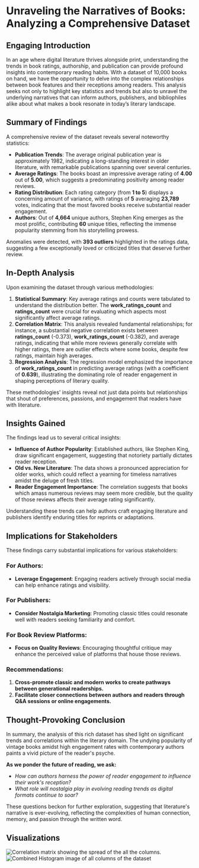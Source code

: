 # Unraveling the Narratives of Books: Analyzing a Comprehensive Dataset

## Engaging Introduction

In an age where digital literature thrives alongside print, understanding the trends in book ratings, authorship, and publication can provide profound insights into contemporary reading habits. With a dataset of 10,000 books on hand, we have the opportunity to delve into the complex relationships between book features and their receptions among readers. This analysis seeks not only to highlight key statistics and trends but also to unravel the underlying narratives that can inform authors, publishers, and bibliophiles alike about what makes a book resonate in today’s literary landscape.

## Summary of Findings

A comprehensive review of the dataset reveals several noteworthy statistics:

- **Publication Trends**: The average original publication year is approximately 1982, indicating a long-standing interest in older literature, with remarkable publications spanning over several centuries.
- **Average Ratings**: The books boast an impressive average rating of **4.00** out of **5.00**, which suggests a predominating positivity among reader reviews.
- **Rating Distribution**: Each rating category (from **1 to 5**) displays a concerning amount of variance, with ratings of **5** averaging **23,789** votes, indicating that the most favored books receive substantial reader engagement.
- **Authors**: Out of **4,664** unique authors, Stephen King emerges as the most prolific, contributing **60** unique titles, reflecting the immense popularity stemming from his storytelling prowess.
  
Anomalies were detected, with **393 outliers** highlighted in the ratings data, suggesting a few exceptionally loved or criticized titles that deserve further review.

## In-Depth Analysis

Upon examining the dataset through various methodologies:

1. **Statistical Summary**: Key average ratings and counts were tabulated to understand the distribution better. The **work_ratings_count** and **ratings_count** were crucial for evaluating which aspects most significantly affect average ratings.
2. **Correlation Matrix**: This analysis revealed fundamental relationships; for instance, a substantial negative correlation exists between **ratings_count** (-0.373), **work_ratings_count** (-0.382), and average ratings, indicating that while more reviews generally correlate with higher ratings, there are outlier effects where some books, despite few ratings, maintain high averages.
3. **Regression Analysis**: The regression model emphasized the importance of **work_ratings_count** in predicting average ratings (with a coefficient of **0.639**), illustrating the dominating role of reader engagement in shaping perceptions of literary quality.

These methodologies' insights reveal not just data points but relationships that shout of preferences, passions, and engagement that readers have with literature.

## Insights Gained

The findings lead us to several critical insights:

- **Influence of Author Popularity**: Established authors, like Stephen King, draw significant engagement, suggesting that notoriety partially dictates reader reception.
- **Old vs. New Literature**: The data shows a pronounced appreciation for older works, which could reflect a yearning for timeless narratives amidst the deluge of fresh titles.
- **Reader Engagement Importance**: The correlation suggests that books which amass numerous reviews may seem more credible, but the quality of those reviews affects their average rating significantly.

Understanding these trends can help authors craft engaging literature and publishers identify enduring titles for reprints or adaptations.

## Implications for Stakeholders

These findings carry substantial implications for various stakeholders:

### For Authors:
- **Leverage Engagement**: Engaging readers actively through social media can help enhance ratings and visibility.
  
### For Publishers:
- **Consider Nostalgia Marketing**: Promoting classic titles could resonate well with readers seeking familiarity and comfort.
  
### For Book Review Platforms:
- **Focus on Quality Reviews**: Encouraging thoughtful critique may enhance the perceived value of platforms that house those reviews.

### Recommendations:
1. **Cross-promote classic and modern works to create pathways between generational readerships.**
2. **Facilitate closer connections between authors and readers through Q&A sessions or online engagements.**

## Thought-Provoking Conclusion

In summary, the analysis of this rich dataset has shed light on significant trends and correlations within the literary domain. The undying popularity of vintage books amidst high engagement rates with contemporary authors paints a vivid picture of the reader's psyche. 

**As we ponder the future of reading, we ask:**
- *How can authors harness the power of reader engagement to influence their work's reception?*
- *What role will nostalgia play in evolving reading trends as digital formats continue to soar?*

These questions beckon for further exploration, suggesting that literature's narrative is ever-evolving, reflecting the complexities of human connection, memory, and passion through the written word.

## Visualizations
![Correlation matrix showing the spread of the all the columns.](/workspaces/SmartDataAnalyzer/goodreads/correlation_matrix.png)
![Combined Histogram image of all columns of the dataset](/workspaces/SmartDataAnalyzer/goodreads/combined_histograms.png)
